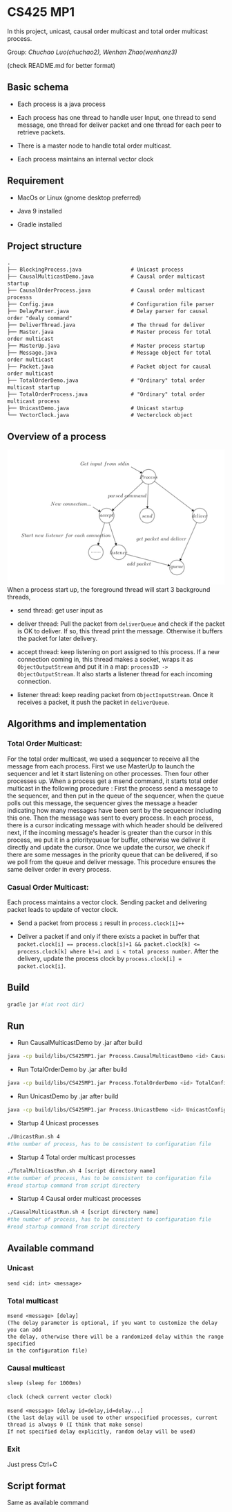 # CS425 MP1
In this project, unicast, causal order multicast and total order multicast process. 

Group: _Chuchao Luo(chuchao2), Wenhan Zhao(wenhanz3)_   

(check README.md for better format)

## Basic schema
- Each process is a java process

- Each process has one thread to handle user Input, one thread to send message,
 one thread for deliver packet and one thread for each peer to retrieve packets.

- There is a master node to handle total order multicast.

- Each process maintains an internal vector clock



## Requirement
- MacOs or Linux (gnome desktop preferred)

- Java 9 installed

- Gradle installed

## Project structure
```
.
├── BlockingProcess.java                # Unicast process
├── CausalMulticastDemo.java            # Causal order multicast startup
├── CausalOrderProcess.java             # Causal order multicast processs 
├── Config.java                         # Configuration file parser
├── DelayParser.java                    # Delay parser for causal order "dealy command"
├── DeliverThread.java                  # The thread for deliver
├── Master.java                         # Master process for total order multicast
├── MasterUp.java                       # Master process startup
├── Message.java                        # Message object for total order multicast
├── Packet.java                         # Packet object for causal order multicast
├── TotalOrderDemo.java                 # "Ordinary" total order multicast startup
├── TotalOrderProcess.java              # "Ordinary" total order multicast process
├── UnicastDemo.java                    # Unicast startup
└── VectorClock.java                    # Vecterclock object
```

## Overview of a process
![](./screen_shot.png)
When a process start up, the foreground thread will start 3 background threads,
- send thread: get user input as 

- deliver thread: Pull the packet from `deliverQueue` and check if the packet is
OK to deliver. If so, this thread print the message. Otherwise it buffers the 
packet for later delivery.

- accept thread: keep listening on port assigned to this process. If a new
connection coming in, this thread makes a socket, wraps it as `ObjectOutputStream`
and put it in a map: `processID -> ObjectOutputStream`. It also starts a listener thread 
for each incoming connection.

- listener thread: keep reading packet from `ObjectInputStream`. Once it receives
a packet, it push the packet in `deliverQueue`.

## Algorithms and implementation
### Total Order Multicast:
For the total order multicast, we used a sequencer to receive all the message from each process.
First we use MasterUp to launch the sequencer and let it start listening on other processes. Then
four other processes up. 
When a process get a msend command, it starts total order multicast in the
following procedure : First the process send a message to the sequencer, and then put in the queue of
the sequencer, when the queue polls out this message, the sequencer gives the message a header indicating
how many messages have been sent by the sequencer including this one. Then the message was sent to every 
process. In each process, there is a cursor indicating message with which header should be delivered next,
if the incoming message's header is greater than the cursor in this process, we put it in a priorityqueue 
for buffer, otherwise we deliver it directly and update the cursor. Once we update the cursor, we check if
there are some messages in the priority queue that can be delivered, if so we poll from the queue and 
deliver message. This procedure ensures the same deliver order in every process. 

### Casual Order Multicast:
Each process maintains a vector clock. Sending packet and delivering packet leads to update of vector clock.

- Send a packet from process `i` result in `process.clock[i]++`

- Deliver a packet if and only if there exists a packet in buffer that 
`packet.clock[i] == process.clock[i]+1 && packet.clock[k] <= process.clock[k]
where k!=i and i < total process number`. After the delivery, update the process clock 
by `process.clock[i] = packet.clock[i]`.


## Build
```bash
gradle jar #(at root dir)
```

## Run
- Run CausalMulticastDemo by .jar after build
```bash
java -cp build/libs/CS425MP1.jar Process.CausalMulticastDemo <id> CausalConfiguration [script]
```

- Run TotalOrderDemo by .jar after build
```bash
java -cp build/libs/CS425MP1.jar Process.TotalOrderDemo <id> TotalConfiguration [script]
```

- Run UnicastDemo by .jar after build
```bash
java -cp build/libs/CS425MP1.jar Process.UnicastDemo <id> UnicastConfiguration [script]
```

- Startup 4 Unicast processes
```bash
./UnicastRun.sh 4 
#the number of process, has to be consistent to configuration file
```

- Startup 4 Total order multicast processes
```bash
./TotalMulticastRun.sh 4 [script directory name] 
#the number of process, has to be consistent to configuration file
#read startup command from script directory
```

- Startup 4 Causal order multicast processes
```bash
./CausalMulticastRun.sh 4 [script directory name] 
#the number of process, has to be consistent to configuration file
#read startup command from script directory
```

## Available command

### Unicast
```
send <id: int> <message>
```

### Total multicast
```
msend <message> [delay]
(The delay parameter is optional, if you want to customize the delay you can add
the delay, otherwise there will be a randomized delay within the range specified
in the configuration file) 
```

### Causal multicast

```
sleep (sleep for 1000ms)

clock (check current vector clock)

msend <message> [delay id=delay,id=delay...]
(the last delay will be used to other unspecified processes, current thread is always 0 (I think that make sense)
If not specified delay explicitly, random delay will be used)
```

### Exit
Just press Ctrl+C

## Script format

Same as available command
